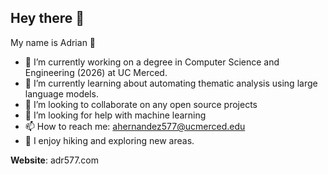 ## Hey there 👋

My name is Adrian 🐯

- 🔭 I’m currently working on a degree in Computer Science and Engineering (2026) at UC Merced.
- 🌱 I’m currently learning about automating thematic analysis using large language models.
- 👯 I’m looking to collaborate on any open source projects
- 🤔 I’m looking for help with machine learning
- 📫 How to reach me: ahernandez577@ucmerced.edu
- 🚀 I enjoy hiking and exploring new areas.

**Website**: adr577.com
